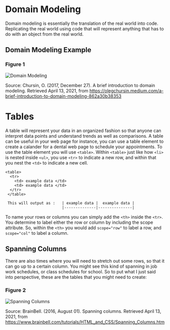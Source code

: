 # Domain Modeling # 

Domain modeling is essentially the translation of the real world into code. Replicating the real world using code that will represent anything that has to do with an object from the real world. 

## Domain Modeling Example ## 

### Figure 1 ### 
![Domain Modeling](https://miro.medium.com/max/700/1*kM41O4gBK3BvXI0870A_kA.jpeg)

Source: Chursin, O. (2017, December 27). A brief introduction to domain modeling. Retrieved April 13, 2021, from https://olegchursin.medium.com/a-brief-introduction-to-domain-modeling-862a30b38353

# Tables # 
A table will represent your data in an organized fashion so that anyone can interpret data points and understand trends as well as comparisons. A table can be useful in your web page for instance, you can use a table element to create a calander for a dental web page to schedule your appointments. To use the table element you will use `<table>`. Within `<table>` just like how `<li>` is nested inside `<ul>`, you use `<tr>` to indicate a new row, and within that you nest the `<td>` to indicate a new cell. 

    <table> 
      <tr> 
        <td> example data </td> 
        <td> example data </td> 
      </tr> 
     </table> 
     
     This will output as :   | example data |  example data |
                             |--------------|---------------|
                             
To name your rows or columns you can simply add the `<th>` inside the `<tr>`. You determine to label either the row or column by including the scope attribute. So, within the `<th>` you would add `scope="row"` to label a row, and `scope="col"` to label a column. 
 
## Spanning Columns ## 
There are also times where you will need to stretch out some rows, so that it can go up to a certain column. You might see this kind of spanning in job work schedules, or class schedules for school. So to put what I just said into perspective, these are the tables that you might need to create: 

### Figure 2 ###
![Spanning Columns](https://www.brainbell.com/tutorials/HTML_and_CSS/images/0131855867/graphics/04fig12.gif;423381)

Source: BrainBell. (2016, August 01). Spanning columns. Retrieved April 13, 2021, from https://www.brainbell.com/tutorials/HTML_and_CSS/Spanning_Columns.htm


